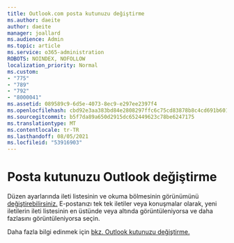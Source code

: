 ```yaml
---
title: Outlook.com posta kutunuzu değiştirme
ms.author: daeite
author: daeite
manager: joallard
ms.audience: Admin
ms.topic: article
ms.service: o365-administration
ROBOTS: NOINDEX, NOFOLLOW
localization_priority: Normal
ms.custom:
- "775"
- "789"
- "792"
- "8000041"
ms.assetid: 089589c9-6d5e-4073-8ec9-e297ee2397f4
ms.openlocfilehash: cbd92e3aa383bd84e2808297ffc6c75cd83878b8c4cd691b601af667f2110de2
ms.sourcegitcommit: b5f7da89a650d2915dc652449623c78be6247175
ms.translationtype: MT
ms.contentlocale: tr-TR
ms.lasthandoff: 08/05/2021
ms.locfileid: "53916903"
---
```

# <a name="change-the-look-of-your-outlook-mailbox"></a>Posta kutunuzu Outlook değiştirme

Düzen ayarlarında ileti listesinin ve okuma bölmesinin görünümünü [değiştirebilirsiniz.](https://outlook.live.com/mail/options/mail/layout) E-postanızı tek tek iletiler veya konuşmalar olarak, yeni iletilerin ileti listesinin en üstünde veya altında görüntüleniyorsa ve daha fazlasını görüntüleniyorsa seçin.
  
Daha fazla bilgi edinmek için [bkz. Outlook kutunuzu değiştirme.](https://support.office.com/article/b41c2ecb-f23c-42b3-b7f8-659646d5e58c?wt.mc_id=Office_Outlook_com_Alchemy)

